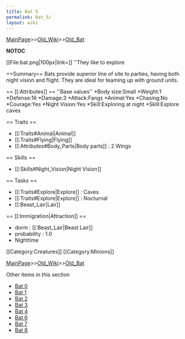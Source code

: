 ```yaml
---
title: Bat 5
permalink: Bat_5/
layout: wiki
---
```


[MainPage](/keeperrl_wiki/ "wikilink")>>[Old_Wiki](/keeperrl_wiki/Old_Wiki "wikilink")>>[Old_Bat](/keeperrl_wiki/Old_Bat "wikilink")

__NOTOC__

[[File:bat.png|100px|link=]]
''They like to explore

==Summary==
Bats provide superior line of site to parties, having both night vision and flight. They are ideal for teaming up with ground units.

== [[:Attributes]] ==
''Base values''
*Body size:Small
*Weight:1
*Defense:16
*Damage:3
*Attack:Fangs
*Animal:Yes
*Chasing:No
*Courage:Yes
*Night Vision:Yes
*Skill:Exploring at night
*Skill:Explore caves

== Traits ==
* [[:Traits#Animal|Animal]]
* [[:Traits#Flying|Flying]]
* [[:Attributes#Body_Parts|Body parts]] : 2 Wings

== Skills ==
* [[:Skills#Night_Vision|Night Vision]]

== Tasks ==
* [[:Traits#Explore|Explore]] : Caves
* [[:Traits#Explore|Explore]] : Nocturnal
* [[:Beast_Lair|Lair]]

== [[:Immigration|Attraction]] ==
* dorm : [[:Beast_Lair|Beast Lair]]
* probability : 1.0
* Nighttime

[[Category:Creatures]]
[[Category:Minions]]

[MainPage](/keeperrl_wiki/ "wikilink")>>[Old_Wiki](/keeperrl_wiki/Old_Wiki "wikilink")>>[Old_Bat](/keeperrl_wiki/Old_Bat "wikilink")

Other items in this section
-    [Bat 0](/keeperrl_wiki/Bat_0 "wikilink")
-    [Bat 1](/keeperrl_wiki/Bat_1 "wikilink")
-    [Bat 2](/keeperrl_wiki/Bat_2 "wikilink")
-    [Bat 3](/keeperrl_wiki/Bat_3 "wikilink")
-    [Bat 4](/keeperrl_wiki/Bat_4 "wikilink")
-    [Bat 6](/keeperrl_wiki/Bat_6 "wikilink")
-    [Bat 7](/keeperrl_wiki/Bat_7 "wikilink")
-    [Bat 8](/keeperrl_wiki/Bat_8 "wikilink")
